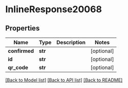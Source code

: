 # InlineResponse20068

## Properties
Name | Type | Description | Notes
------------ | ------------- | ------------- | -------------
**confirmed** | **str** |  | [optional] 
**id** | **str** |  | [optional] 
**qr_code** | **str** |  | [optional] 

[[Back to Model list]](../README.md#documentation-for-models) [[Back to API list]](../README.md#documentation-for-api-endpoints) [[Back to README]](../README.md)

